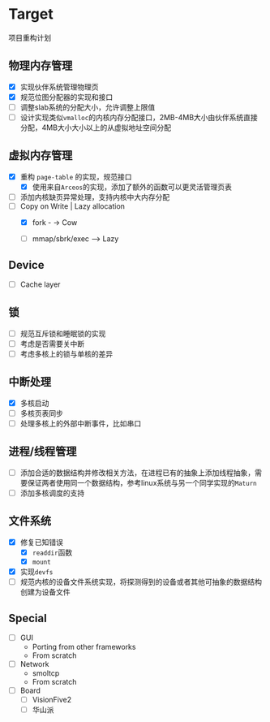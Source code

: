 # Target

项目重构计划

## 物理内存管理

- [X] 实现伙伴系统管理物理页
- [X] 规范位图分配器的实现和接口
- [ ] 调整slab系统的分配大小，允许调整上限值
- [ ] 设计实现类似`vmalloc`的内核内存分配接口，2MB-4MB大小由伙伴系统直接分配，4MB大小大小以上的从虚拟地址空间分配

## 虚拟内存管理

- [x] 重构 `page-table` 的实现，规范接口
  - [x] 使用来自`Arceos`的实现，添加了额外的函数可以更灵活管理页表

- [ ] 添加内核缺页异常处理，支持内核中大内存分配
- [ ] Copy on Write | Lazy allocation
  - [x] fork - -> Cow
  - [ ] mmap/sbrk/exec --> Lazy


## Device

- [ ] Cache layer

## 锁

- [ ] 规范互斥锁和睡眠锁的实现
- [ ] 考虑是否需要关中断
- [ ] 考虑多核上的锁与单核的差异

## 中断处理

- [x] 多核启动
- [ ] 多核页表同步
- [ ] 处理多核上的外部中断事件，比如串口

## 进程/线程管理

- [ ] 
  添加合适的数据结构并修改相关方法，在进程已有的抽象上添加线程抽象，需要保证两者使用同一个数据结构，参考linux系统与另一个同学实现的`Maturn`
- [ ] 添加多核调度的支持

## 文件系统

- [x] 修复已知错误
    - [x] `readdir`函数
    - [x] `mount`
- [x] 实现`devfs`
- [ ] 规范内核的设备文件系统实现，将探测得到的设备或者其他可抽象的数据结构创建为设备文件

## Special

- [ ] GUI
    - Porting from other frameworks
    - From scratch
- [ ] Network
    - smoltcp
    - From scratch
- [ ] Board
    - [ ] VisionFive2
    - [ ] 华山派